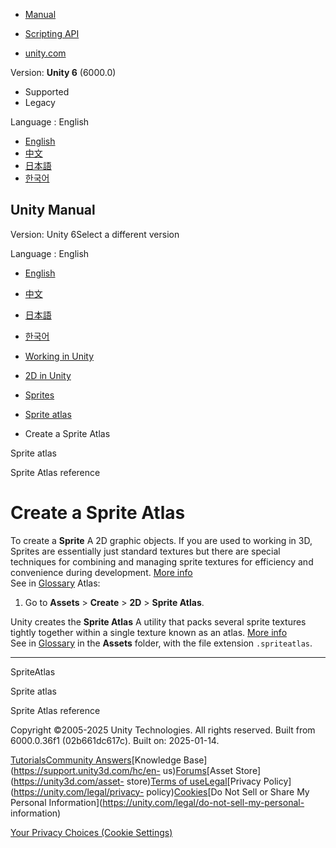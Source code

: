 [](https://docs.unity3d.com)

  * [Manual](../Manual/index.html)
  * [Scripting API](../ScriptReference/index.html)

  * [unity.com](https://unity.com/)

Version: **Unity 6** (6000.0)

  * Supported
  * Legacy

Language : English

  * [English](/Manual/sprite/atlas/create-sprite-atlas.html)
  * [中文](/cn/current/Manual/sprite/atlas/create-sprite-atlas.html)
  * [日本語](/ja/current/Manual/sprite/atlas/create-sprite-atlas.html)
  * [한국어](/kr/current/Manual/sprite/atlas/create-sprite-atlas.html)

[](https://docs.unity3d.com)

## Unity Manual

Version: Unity 6Select a different version

Language : English

  * [English](/Manual/sprite/atlas/create-sprite-atlas.html)
  * [中文](/cn/current/Manual/sprite/atlas/create-sprite-atlas.html)
  * [日本語](/ja/current/Manual/sprite/atlas/create-sprite-atlas.html)
  * [한국어](/kr/current/Manual/sprite/atlas/create-sprite-atlas.html)

  * [Working in Unity](../../working-in-unity.html)
  * [2D in Unity](../../Unity2D.html)
  * [Sprites](../../sprite/sprite-landing.html)
  * [Sprite atlas](../../sprite/atlas/atlas-landing.html)
  * Create a Sprite Atlas

[](../../sprite/atlas/atlas-landing.html)

Sprite atlas

[](../../sprite/atlas/sprite-atlas-reference.html)

Sprite Atlas reference

# Create a Sprite Atlas

To create a **Sprite** A 2D graphic objects. If you are used to working in 3D,
Sprites are essentially just standard textures but there are special
techniques for combining and managing sprite textures for efficiency and
convenience during development. [More info](../../sprite/sprite-landing.html)  
See in [Glossary](../../Glossary.html#Sprite) Atlas:

  1. Go to **Assets** > **Create** > **2D** > **Sprite Atlas**.

Unity creates the **Sprite Atlas** A utility that packs several sprite
textures tightly together within a single texture known as an atlas. [More
info](../../sprite/atlas/v2/v2-landing.html)  
See in [Glossary](../../Glossary.html#SpriteAtlas) in the **Assets** folder,
with the file extension `.spriteatlas`.

* * *

SpriteAtlas

[](../../sprite/atlas/atlas-landing.html)

Sprite atlas

[](../../sprite/atlas/sprite-atlas-reference.html)

Sprite Atlas reference

Copyright ©2005-2025 Unity Technologies. All rights reserved. Built from
6000.0.36f1 (02b661dc617c). Built on: 2025-01-14.

[Tutorials](https://learn.unity.com/)[Community
Answers](https://answers.unity3d.com)[Knowledge
Base](https://support.unity3d.com/hc/en-
us)[Forums](https://forum.unity3d.com)[Asset Store](https://unity3d.com/asset-
store)[Terms of
use](https://docs.unity3d.com/Manual/TermsOfUse.html)[Legal](https://unity.com/legal)[Privacy
Policy](https://unity.com/legal/privacy-
policy)[Cookies](https://unity.com/legal/cookie-policy)[Do Not Sell or Share
My Personal Information](https://unity.com/legal/do-not-sell-my-personal-
information)

[Your Privacy Choices (Cookie Settings)](javascript:void\(0\);)

